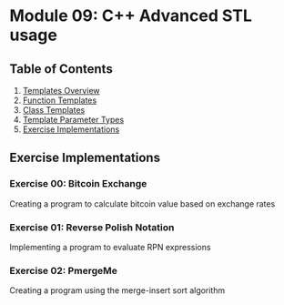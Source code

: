 # Module 09: C++ Advanced STL usage

## Table of Contents
1. [Templates Overview](#templates-overview)
2. [Function Templates](#function-templates)
3. [Class Templates](#class-templates)
4. [Template Parameter Types](#template-parameter-types)
5. [Exercise Implementations](#exercise-implementations)

## Exercise Implementations

### Exercise 00: Bitcoin Exchange
Creating a program to calculate bitcoin value based on exchange rates

### Exercise 01: Reverse Polish Notation
Implementing a program to evaluate RPN expressions

### Exercise 02: PmergeMe
Creating a program using the merge-insert sort algorithm
